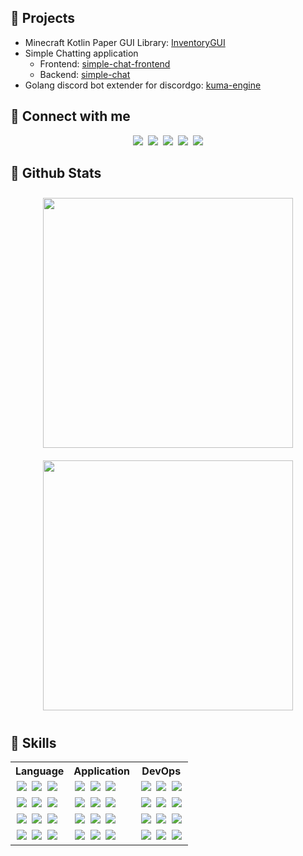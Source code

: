 ## 🚧 Projects
- Minecraft Kotlin Paper GUI Library: [InventoryGUI](https://github.com/devproje/InventoryGUI)
- Simple Chatting application
  - Frontend: [simple-chat-frontend](https://github.com/devproje/simple-chat-frontend)
  - Backend: [simple-chat](https://github.com/devproje/simple-chat)
- Golang discord bot extender for discordgo: [kuma-engine](https://github.com/devproje/kuma-engine-v2)
## 🔗 Connect with me
<div align="center" style="margin: 10px 0">
  <a style="text-decoration: none; margin: 0 2px" href="https://github.com/devproje">
    <img src="https://skillicons.dev/icons?i=github" />
  </a>
  <a style="text-decoration: none; margin: 0 2px" href="https://discord.com/users/415801068174180352">
    <img src="https://skillicons.dev/icons?i=discord">
  </a>
  <a style="text-decoration: none; margin: 0 2px" href="https://instagram.com/_devproje">
    <img src="https://skillicons.dev/icons?i=instagram" />
  </a>
  <a style="text-decoration: none; margin: 0 2px" href="https://twitter.com/_devproje">
    <img src="https://skillicons.dev/icons?i=twitter" />
  </a>
  <a style="text-decoration: none; margin: 0 2px" href="mailto:me@projecttl.net">
    <img src="https://skillicons.dev/icons?i=gmail" />
  </a>
</div>

## 📃 Github Stats
<div align="center">
  <picture>
    <img
      style="margin: 10px 0"
      src="https://github-readme-stats.vercel.app/api?username=devproje&show_icons=true&theme=default&count_private=true"
      width=400
      alt=""
    />
    <img
      style="margin: 10px 0"
      src="https://github-readme-stats.vercel.app/api/top-langs/?username=devproje&theme=default&layout=compact"
      width=400
      alt=""
    />
  </picture>
</div>

## 🔧 Skills
<table align="center">
  <tr>
    <th>Language</th>
    <th>Application</th>
    <th>DevOps</th>
  </th>
  <tr>
    <td>
      <a style="text-decoration: none; margin: 0 2px" href="https://en.cppreference.com/w/c">
        <img src="https://skillicons.dev/icons?i=c" />
      </a>
      <a style="text-decoration: none; margin: 0 2px" href="https://golang.org/doc">
        <img src="https://skillicons.dev/icons?i=go" />
      </a>
      <a style="text-decoration: none; margin: 0 2px" href="https://kotlinlang.org/docs/home.html">
        <img src="https://skillicons.dev/icons?i=kotlin" />
      </a>
    </td>
    <td>
      <a style="text-decoration: none; margin: 0 2px" href="https://docs.flutter.dev/">
        <img src="https://skillicons.dev/icons?i=flutter" />
      </a>
      <a style="text-decoration: none; margin: 0 2px" href="https://nextjs.org/docs/getting-started">
        <img src="https://skillicons.dev/icons?i=nextjs" />
      </a>
      <a style="text-decoration: none; margin: 0 2px" href="https://ktor.io/docs/welcome.html">
        <img src="https://skillicons.dev/icons?i=ktor" />
      </a>
    </td>
    <td>
      <a style="text-decoration: none; margin: 0 2px" href="https://git-scm.com/">
        <img src="https://skillicons.dev/icons?i=git" />
      </a>
      <a style="text-decoration: none; margin: 0 2px" href="https://www.linux.org/">
        <img src="https://skillicons.dev/icons?i=linux" />
      </a>
      <a style="text-decoration: none; margin: 0 2px" href="https://www.docker.com/">
        <img src="https://skillicons.dev/icons?i=docker" />
      </a>
    </td>
  </tr>
  <tr>
    <td>
      <a style="text-decoration: none; margin: 0 2px" href="https://www.graalvm.org/">
        <img src="https://skillicons.dev/icons?i=java">
      </a>
      <a style="text-decoration: none; margin: 0 2px" href="https://www.rust-lang.org">
        <img src="https://skillicons.dev/icons?i=rust" />
      </a>
      <a style="text-decoration: none; margin: 0 2px" href="https://docs.python.org/3/">
        <img src="https://skillicons.dev/icons?i=py" />
      </a>
    </td>
    <td>
      <a style="text-decoration: none; margin: 0 2px" href="https://fastapi.tiangolo.com/">
        <img src="https://skillicons.dev/icons?i=fastapi" />
      </a>
      <a style="text-decoration: none; margin: 0 2px" href="https://www.jetbrains.com/idea/">
        <img src="https://skillicons.dev/icons?i=idea" />
      </a>
      <a style="text-decoration: none; margin: 0 2px" href="https://code.visualstudio.com/">
        <img src="https://skillicons.dev/icons?i=vscode" />
      </a>
    </td>
    <td>
      <a style="text-decoration: none; margin: 0 2px" href="https://sqlite.org/index.html">
        <img src="https://skillicons.dev/icons?i=sqlite" />
      </a>
      <a style="text-decoration: none; margin: 0 2px" href="https://www.mysql.com">
        <img src="https://skillicons.dev/icons?i=mysql" />
      </a>
      <a style="text-decoration: none; margin: 0 2px" href="https://cassandra.apache.org/_/index.html">
        <img src="https://skillicons.dev/icons?i=cassandra" />
      </a>
    </td>
  </tr>
  <tr>
    <td>
      <a style="text-decoration: none; margin: 0 2px" href="https://nodejs.org/en/docs">
        <img src="https://skillicons.dev/icons?i=nodejs" />
      </a>
      <a style="text-decoration: none; margin: 0 2px" href="https://developer.mozilla.org/docs/Web/JavaScript">
        <img src="https://skillicons.dev/icons?i=js">
      </a>
      <a style="text-decoration: none; margin: 0 2px" href="https://www.typescriptlang.org/docs/">
        <img src="https://skillicons.dev/icons?i=ts" />
      </a>
    </td>
    <td>
      <a style="text-decoration: none; margin: 0 2px" href="https://rocket.rs/">
        <img src="https://skillicons.dev/icons?i=rocket" />
      </a>
      <a style="text-decoration: none; margin: 0 2px" href="https://www.nginx.com/">
        <img src="https://skillicons.dev/icons?i=nginx" />
      </a>
      <a style="text-decoration: none; margin: 0 2px" href="https://www.electronjs.org/docs/latest/">
        <img src="https://skillicons.dev/icons?i=electron" />
      </a>
    </td>
    <td>
      <a style="text-decoration: none; margin: 0 2px" href="https://www.gnu.org/savannah-checkouts/gnu/bash/manual/bash.html">
        <img src="https://skillicons.dev/icons?i=bash" />
      </a>
      <a style="text-decoration: none; margin: 0 2px" href="https://docs.gradle.org/current/userguide/userguide.html">
        <img src="https://skillicons.dev/icons?i=gradle" />
      </a>
      <a style="text-decoration: none; margin: 0 2px" href="https://pnpm.io/motivation">
        <img src="https://skillicons.dev/icons?i=pnpm" />
      </a>
    </td>
  </tr>
  <tr>
    <td>
      <a style="text-decoration: none; margin: 0 2px" href="https://developer.mozilla.org/docs/Web/HTML">
        <img src="https://skillicons.dev/icons?i=html" />
      </a>
      <a style="text-decoration: none; margin: 0 2px" href="https://developer.mozilla.org/docs/Web/CSS">
        <img src="https://skillicons.dev/icons?i=css" />
      </a>
      <a style="text-decoration: none; margin: 0 2px" href="https://sass-lang.com/documentation/">
        <img src="https://skillicons.dev/icons?i=scss" />
      </a>
    </td>
    <td>
      <a style="text-decoration: none; margin: 0 2px" href="https://svelte.dev/">
        <img src="https://skillicons.dev/icons?i=svelte" />
      </a>
      <a style="text-decoration: none; margin: 0 2px" href="https://obsidian.md/">
        <img src="https://skillicons.dev/icons?i=obsidian" />
      </a>
      <a style="text-decoration: none; margin: 0 2px" href="https://expressjs.com/">
        <img src="https://skillicons.dev/icons?i=express" />
      </a>
    </td>
    <td>
      <a style="text-decoration: none; margin: 0 2px" href="https://www.redhat.com/technologies/linux-platforms/enterprise-linux">
        <img src="https://skillicons.dev/icons?i=redhat" />
      </a>
      <a style="text-decoration: none; margin: 0 2px" href="https://www.kali.org/">
        <img src="https://skillicons.dev/icons?i=kali" />
      </a>
      <a style="text-decoration: none; margin: 0 2px" href="https://www.postman.com/">
        <img src="https://skillicons.dev/icons?i=postman" />
      </a>
    </td>
  </tr>
</table>
